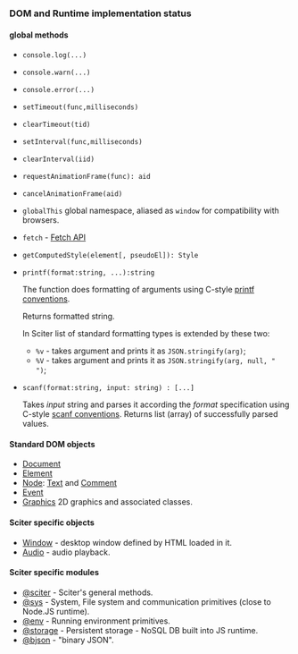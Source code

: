 ### DOM and Runtime implementation status

#### global methods

* `console.log(...)`
* `console.warn(...)`
* `console.error(...)`

* `setTimeout(func,milliseconds)`

* `clearTimeout(tid)`

* `setInterval(func,milliseconds)`

* `clearInterval(iid)`

* `requestAnimationFrame(func): aid`

* `cancelAnimationFrame(aid)`

* `globalThis` global namespace, aliased as `window` for compatibility with browsers.

* `fetch` - [Fetch API](https://developer.mozilla.org/en-US/docs/Web/API/Fetch_API)

* `getComputedStyle(element[, pseudoEl]): Style`

* `printf(format:string, ...):string` 
  
  The function does formatting of arguments using C-style [printf conventions](https://en.cppreference.com/w/cpp/io/c/fprintf).
  
  Returns formatted string.

  In Sciter list of standard formatting types is extended by these two: 

  * `%v` - takes argument and prints it as `JSON.stringify(arg)`;
  * `%V` - takes argument and prints it as `JSON.stringify(arg, null, "  ")`;

* `scanf(format:string, input: string) : [...]`

  Takes *input* string and parses it according the *format* specification using C-style [scanf conventions](https://en.cppreference.com/w/c/io/fscanf). Returns list (array) of successfully parsed values. 


#### Standard DOM objects

* [Document](Document.md)
* [Element](Element.md)
* [Node](Node.md): [Text](Node.md#Text) and [Comment](Node.md#Comment)
* [Event](Event.md)
* [Graphics](Graphics.md) 2D graphics and associated classes.

#### Sciter specific objects

* [Window](Window.md) - desktop window defined by HTML loaded in it. 
* [Audio](Audio.md) - audio playback. 

#### Sciter specific modules

* [@sciter](module-sciter.md) - Sciter's general methods.
* [@sys](module-sys.md) - System, File system and communication primitives (close to Node.JS runtime).
* [@env](module-env.md) - Running environment primitives.
* [@storage](storage/README.md) - Persistent storage - NoSQL DB built into JS runtime.
* [@bjson](module-bjson.md) - "binary JSON".

